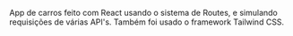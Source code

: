 App de carros feito com React usando o sistema de Routes, e simulando requisições de várias API's.
Também foi usado o framework Tailwind CSS.